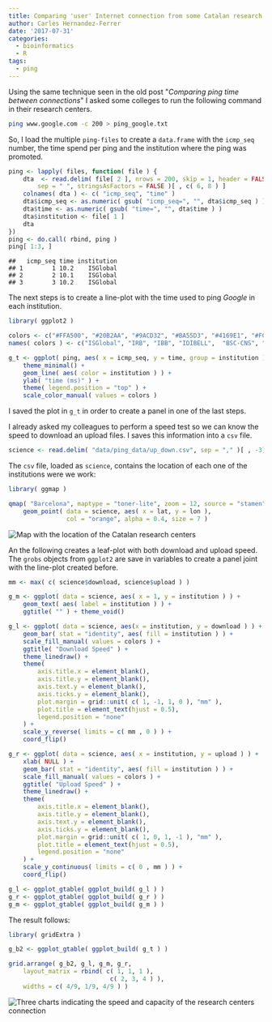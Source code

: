 ```yaml
---
title: Comparing 'user' Internet connection from some Catalan research centers
author: Carles Hernandez-Ferrer
date: '2017-07-31'
categories:
  - bioinformatics
  - R
tags:
  - ping
---
```


Using the same technique seen in the old post "*Comparing ping time between connections*" I asked some colleges to run the following command in their research centers.

```bash
ping www.google.com -c 200 > ping_google.txt
```

So, I load the multiple `ping-files` to create a `data.frame` with the `icmp_seq` number, the time spend per ping and the institution where the ping was promoted.

```R
ping <- lapply( files, function( file ) {
    dta  <- read.delim( file[ 2 ], nrows = 200, skip = 1, header = FALSE, 
        sep = " ", stringsAsFactors = FALSE )[ , c( 6, 8 ) ]
    colnames( dta ) <- c( "icmp_seq", "time" )
    dta$icmp_seq <- as.numeric( gsub( "icmp_seq=", "", dta$icmp_seq ) )
    dta$time <- as.numeric( gsub( "time=", "", dta$time ) )
    dta$institution <- file[ 1 ]
    dta
})
ping <- do.call( rbind, ping )
ping[ 1:3, ]
```
```
##   icmp_seq time institution
## 1        1 10.2    ISGlobal
## 2        2 10.1    ISGlobal
## 3        3 10.2    ISGlobal
```

The next steps is to create a line-plot with the time used to ping *Google* in each institution.

```R
library( ggplot2 )

colors <- c("#FFA500", "#20B2AA", "#9ACD32", "#BA55D3", "#4169E1", "#F08080")
names( colors ) <- c("ISGlobal", "IRB", "IBB", "IDIBELL",  "BSC-CNS", "VHIR")

g_t <- ggplot( ping, aes( x = icmp_seq, y = time, group = institution ) ) +
    theme_minimal() +
    geom_line( aes( color = institution ) ) +
    ylab( "time (ms)" ) +
    theme( legend.position = "top" ) +
    scale_color_manual( values = colors )
```

I saved the plot in `g_t` in order to create a panel in one of the last steps.

I already asked my colleagues to perform a speed test so we can know the speed to download an upload files. I saves this information into a `csv` file.

```R
science <- read.delim( "data/ping_data/up_down.csv", sep = "," )[ , -3]
```

The `csv` file, loaded as `science`, contains the location of each one of the institutions were we work:

```R
library( ggmap )

qmap( "Barcelona", maptype = "toner-lite", zoom = 12, source = "stamen" ) +
    geom_point( data = science, aes( x = lat, y = lon ), 
                col = "orange", alpha = 0.4, size = 7 )
```
![Map with the location of the Catalan research centers]({{baseurl}}/assests/catalan-research-centers-map.png)


An the following creates a leaf-plot with both download and upload speed. The `grobs` objects from `ggplot2` are save in variables to create a panel joint with the line-plot created before.

```R
mm <- max( c( science$download, science$upload ) )

g_m <- ggplot( data = science, aes( x = 1, y = institution ) ) +
    geom_text( aes( label = institution ) ) +
    ggtitle( "" ) + theme_void()

g_l <- ggplot( data = science, aes(x = institution, y = download ) ) +
    geom_bar( stat = "identity", aes( fill = institution ) ) +
    scale_fill_manual( values = colors ) +
    ggtitle( "Download Speed" ) +
    theme_linedraw() +
    theme(
        axis.title.x = element_blank(),
        axis.title.y = element_blank(),
        axis.text.y = element_blank(),
        axis.ticks.y = element_blank(),
        plot.margin = grid::unit( c( 1, -1, 1, 0 ), "mm" ),
        plot.title = element_text(hjust = 0.5),
        legend.position = "none"
    ) +
    scale_y_reverse( limits = c( mm , 0 ) ) +
    coord_flip()

g_r <- ggplot( data = science, aes( x = institution, y = upload ) ) +
    xlab( NULL ) +
    geom_bar( stat = "identity", aes( fill = institution ) ) +
    scale_fill_manual( values = colors ) + 
    ggtitle( "Upload Speed" ) +
    theme_linedraw() +
    theme(
        axis.title.x = element_blank(),
        axis.title.y = element_blank(),
        axis.text.y = element_blank(),
        axis.ticks.y = element_blank(),
        plot.margin = grid::unit( c( 1, 0, 1, -1 ), "mm" ),
        plot.title = element_text(hjust = 0.5),
        legend.position = "none"
    ) +
    scale_y_continuous( limits = c( 0 , mm ) ) +
    coord_flip()

g_l <- ggplot_gtable( ggplot_build( g_l ) )
g_r <- ggplot_gtable( ggplot_build( g_r ) )
g_m <- ggplot_gtable( ggplot_build( g_m ) )
```

The result follows:

```R
library( gridExtra )

g_b2 <- ggplot_gtable( ggplot_build( g_t ) )

grid.arrange( g_b2, g_l, g_m, g_r, 
    layout_matrix = rbind( c( 1, 1, 1 ),
                            c( 2, 3, 4 ) ),
    widths = c( 4/9, 1/9, 4/9 ) )
```
![Three charts indicating the speed and capacity of the research centers connection]({{baseurl}}/assets/catalan-research-centers-charts.png)
